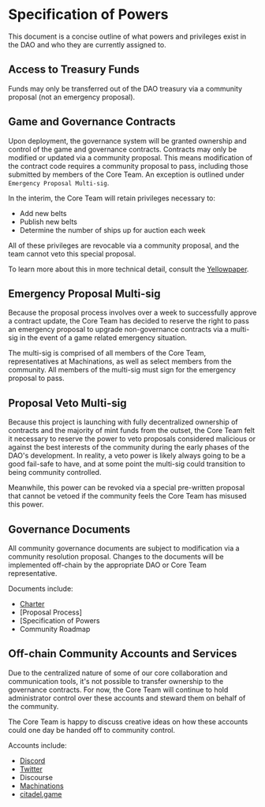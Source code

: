 # Specification of Powers
This document is a concise outline of what powers and privileges exist in the DAO and who they are currently assigned to. 

## Access to Treasury Funds
Funds may only be transferred out of the DAO treasury via a community proposal (not an emergency proposal). 

## Game and Governance Contracts
Upon deployment, the governance system will be granted ownership and control of the game and governance contracts. Contracts may only be modified or updated via a community proposal. This means modification of the contract code requires a community proposal to pass, including those submitted by members of the Core Team. An exception is outlined under `Emergency Proposal Multi-sig`.

In the interim, the Core Team will retain privileges necessary to:
- Add new belts
- Publish new belts
- Determine the number of ships up for auction each week

All of these privileges are revocable via a community proposal, and the team cannot veto this special proposal. 

To learn more about this in more technical detail, consult the [Yellowpaper](https://articles.citadel.game/yellowpaper#handoff). 

## Emergency Proposal Multi-sig
Because the proposal process involves over a week to successfully approve a contract update, the Core Team has decided to reserve the right to pass an emergency proposal to upgrade non-governance contracts via a multi-sig in the event of a game related emergency situation. 

The multi-sig is comprised of all members of the Core Team, representatives at Machinations, as well as select members from the community. All members of the multi-sig must sign for the emergency proposal to pass. 

## Proposal Veto Multi-sig
Because this project is launching with fully decentralized ownership of contracts and the majority of mint funds from the outset, the Core Team felt it necessary to reserve the power to veto proposals considered malicious or against the best interests of the community during the early phases of the DAO's development. In reality, a veto power is likely always going to be a good fail-safe to have, and at some point the multi-sig could transition to being community controlled. 

Meanwhile, this power can be revoked via a special pre-written proposal that cannot be vetoed if the community feels the Core Team has misused this power. 

## Governance Documents
All community governance documents are subject to modification via a community resolution proposal. Changes to the documents will be implemented off-chain by the appropriate DAO or Core Team representative. 

Documents include: 
- [Charter](#) 
- [Proposal Process]
- [Specification of Powers
- Community Roadmap

## Off-chain Community Accounts and Services
Due to the centralized nature of some of our core collaboration and communication tools, it's not possible to transfer ownership to the governance contracts. For now, the Core Team will continue to hold administrator control over these accounts and steward them on behalf of the community. 

The Core Team is happy to discuss creative ideas on how these accounts could one day be handed off to community control. 

Accounts include:
- [Discord]([discord.gg/thecitadel](https://t.co/Ylupe0ZCCf))
- [Twitter](https://twitter.com/TheCitadelGame)
- Discourse
- [Machinations](machinations.io)
- [citadel.game](citadel.game)



